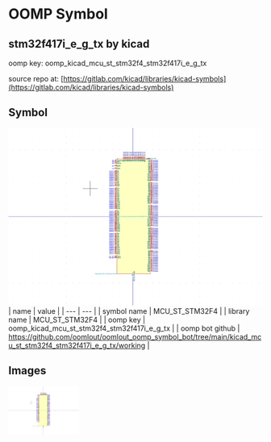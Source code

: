 # OOMP Symbol  
## stm32f417i_e_g_tx  by kicad  
  
oomp key: oomp_kicad_mcu_st_stm32f4_stm32f417i_e_g_tx  
  
source repo at: [https://gitlab.com/kicad/libraries/kicad-symbols](https://gitlab.com/kicad/libraries/kicad-symbols)  
## Symbol  
  
[![working.png](working_600.png)](working.png)  
| name | value | 
| --- | --- | 
| symbol name | MCU_ST_STM32F4 | 
| library name | MCU_ST_STM32F4 | 
| oomp key | oomp_kicad_mcu_st_stm32f4_stm32f417i_e_g_tx | 
| oomp bot github | https://github.com/oomlout/oomlout_oomp_symbol_bot/tree/main/kicad_mcu_st_stm32f4_stm32f417i_e_g_tx/working | 
## Images  
  
[![working.png](working_140.png)](working.png)  
